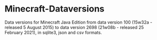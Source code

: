 # Minecraft-Dataversions

Data versions for Minecraft Java Edition from data version 100 (15w32a - released 5 August 2015) to data version 2698 (21w08b - released 25 February 2021), in sqlite3, json and csv formats.



